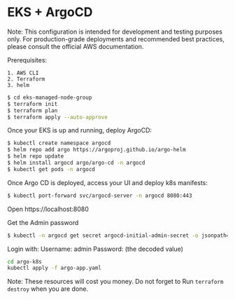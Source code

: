 # EKS + ArgoCD

Note: This configuration is intended for development and testing purposes only. For production-grade deployments and recommended best practices, please consult the official AWS documentation.

Prerequisites: 

    1. AWS CLI
    2. Terraform
    3. helm

```bash
$ cd eks-managed-node-group
$ terraform init
$ terraform plan
$ terraform apply --auto-approve
```

Once your EKS is up and running, deploy ArgoCD:

```bash
$ kubectl create namespace argocd
$ helm repo add argo https://argoproj.github.io/argo-helm
$ helm repo update
$ helm install argocd argo/argo-cd -n argocd
$ kubectl get pods -n argocd
```

Once Argo CD is deployed, access your UI and deploy k8s manifests:

```bash
$ kubectl port-forward svc/argocd-server -n argocd 8080:443
```
Open https://localhost:8080

Get the Admin password 
```bash
$ kubectl -n argocd get secret argocd-initial-admin-secret -o jsonpath="{.data.password}" | base64 -d; echo
```
Login with:
Username: admin
Password: (the decoded value)

```bash
cd argo-k8s
kubectl apply -f argo-app.yaml
```

Note: These resources will cost you money. Do not forget to Run `terraform destroy` when you are done.
